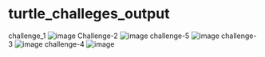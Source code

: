 # turtle_challeges_output
challenge_1
![image](https://user-images.githubusercontent.com/97338866/233782327-2895c982-4f8b-4399-9a18-8e597bd31dd1.png)
Challenge-2
![image](https://user-images.githubusercontent.com/97338866/233785436-b362e054-1cca-4f42-9fbe-c2fb41f621a1.png)
challenge-5
![image](https://user-images.githubusercontent.com/97338866/233804601-c4888478-db19-4eb4-8c65-7e0c9348f2fa.png)
challenge-3
![image](https://user-images.githubusercontent.com/97338866/233805162-e65ad2c7-0bbb-4445-a296-b69ee01b2214.png)
challenge-4
![image](https://user-images.githubusercontent.com/97338866/233805285-bee1faef-4528-4bde-8574-3e94a8995af0.png)
